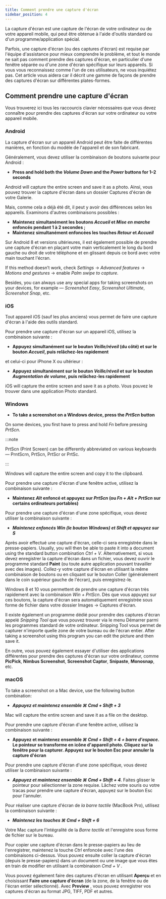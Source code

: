 ```yaml
---
title: Comment prendre une capture d'écran
sidebar_position: 4
---
```


La capture d'écran est une capture de l'écran de votre ordinateur ou de votre appareil mobile, qui peut être obtenue à l'aide d'outils standard ou d'un programme/application spécial.

Parfois, une capture d'écran (ou des captures d'écran) est requise par l'équipe d'assistance pour mieux comprendre le problème, et tout le monde ne sait pas comment prendre des captures d'écran, en particulier d'une fenêtre séparée ou d'une zone d'écran spécifique sur leurs appareils. Si vous vous reconnaissez comme l'un de ces utilisateurs, ne vous inquiétez pas. Cet article vous aidera car il décrit une gamme de façons de prendre des captures d'écran sur différentes plates-formes.

## Comment prendre une capture d'écran

Vous trouverez ici tous les raccourcis clavier nécessaires que vous devez connaître pour prendre des captures d'écran sur votre ordinateur ou votre appareil mobile.

### Android

La capture d'écran sur un appareil Android peut être faite de différentes manières, en fonction du modèle de l'appareil et de son fabricant.

Généralement, vous devez utiliser la combinaison de boutons suivante pour Android :

- **Press and hold both the *Volume Down* and the *Power* buttons for 1–2 seconds**

Android will capture the entire screen and save it as a photo. Ainsi, vous pouvez trouver la capture d'écran dans un dossier Captures d'écran de votre Galerie.

Mais, comme cela a déjà été dit, il peut y avoir des différences selon les appareils. Examinons d'autres combinaisons possibles :

- **Maintenez simultanément les boutons *Accueil* et *Mise en marche* enfoncés pendant 1 à 2 secondes ;**
- **Maintenez simultanément enfoncées les touches *Retour* et *Accueil***

Sur Android 8 et versions ultérieures, il est également possible de prendre une capture d'écran en plaçant votre main verticalement le long du bord gauche ou droit de votre téléphone et en glissant depuis ce bord avec votre main touchant l'écran.

If this method doesn’t work, check *Settings* → *Advanced features* → *Motions and gestures* → enable *Palm swipe to capture*.

Besides, you can always use any special apps for taking screenshots on your devices, for example — *Screenshot Easy*, *Screenshot Ultimate*, *Screenshot Snap*, etc.

### iOS

Tout appareil iOS (sauf les plus anciens) vous permet de faire une capture d'écran à l'aide des outils standard.

Pour prendre une capture d'écran sur un appareil iOS, utilisez la combinaison suivante :

- **Appuyez simultanément sur le bouton *Veille/réveil* (du côté) et sur le bouton *Accueil*, puis relâchez-les rapidement**

et celui-ci pour iPhone X ou ultérieur :

- **Appuyez simultanément sur le bouton *Veille/réveil* et sur le bouton *Augmentation de volume*, puis relâchez-les rapidement**

iOS will capture the entire screen and save it as a photo. Vous pouvez le trouver dans une application Photo standard.

### Windows

- **To take a screenshot on a Windows device, press the *PrtScn* button**

On some devices, you first have to press and hold *Fn* before pressing *PrtScn*.

:::note

PrtScn (Print Screen) can be differently abbreviated on various keyboards — PrntScrn, PrtScn, PrtScr or PrtSc.

:::

Windows will capture the entire screen and copy it to the clipboard.

Pour prendre une capture d'écran d'une fenêtre active, utilisez la combinaison suivante :

- **Maintenez *Alt* enfoncé et appuyez sur *PrtScn* (ou *Fn + Alt + PrtScn* sur certains ordinateurs portables)**

Pour prendre une capture d'écran d'une zone spécifique, vous devez utiliser la combinaison suivante :

- ***Maintenez enfoncés *Win* (le bouton Windows) et *Shift* et appuyez sur ***S******

Après avoir effectué une capture d'écran, celle-ci sera enregistrée dans le presse-papiers. Usually, you will then be able to paste it into a document using the standard button combination *Ctrl + V*. Alternativement, si vous devez enregistrer la capture d'écran dans un fichier, vous devez ouvrir le programme standard **Paint** (ou toute autre application pouvant travailler avec des images). Collez-y votre capture d'écran en utilisant la même combinaison de boutons ou en cliquant sur le bouton Coller (généralement dans le coin supérieur gauche de l'écran), puis enregistrez-le.

Windows 8 et 10 vous permettent de prendre une capture d'écran très rapidement avec la combinaison *Win + PrtScn*. Dès que vous appuyez sur ces boutons, la capture d'écran sera automatiquement enregistrée sous forme de fichier dans votre dossier Images → Captures d'écran.

Il existe également un programme dédié pour prendre des captures d'écran appelé *Snipping Tool* que vous pouvez trouver via le menu Démarrer parmi les programmes standard de votre ordinateur. Snipping Tool vous permet de capturer n'importe quelle zone de votre bureau ou de l'écran entier. After taking a screenshot using this program you can edit the picture and then save it.

En outre, vous pouvez également essayer d'utiliser des applications différentes pour prendre des captures d'écran sur votre ordinateur, comme **PicPick**, **Nimbus Screenshot**, **Screenshot Captor**, **Snipaste**, **Monosnap**, etc.

### macOS

To take a screenshot on a Mac device, use the following button combination:

- ***Appuyez et maintenez ensemble ***⌘ Cmd + Shift + 3******

Mac will capture the entire screen and save it as a file on the desktop.

Pour prendre une capture d'écran d'une fenêtre active, utilisez la combinaison suivante :

- **Appuyez et maintenez ensemble *⌘ Cmd + Shift + 4 + barre d'espace*.  Le pointeur se transforme en icône d'appareil photo. Cliquez sur la fenêtre pour la capturer. Appuyez sur le bouton Esc pour annuler la capture d'écran**

Pour prendre une capture d'écran d'une zone spécifique, vous devez utiliser la combinaison suivante :

- ***Appuyez et maintenez ensemble ***⌘ Cmd + Shift + 4******. Faites glisser le pointeur pour sélectionner la zone requise. Lâchez votre souris ou votre tracas pour prendre une capture d'écran, appuyez sur le bouton Esc pour l'annuler.

Pour réaliser une capture d'écran de *la barre tactile* (MacBook Pro), utilisez la combinaison suivante :

- ***Maintenez les touches ***⌘ Cmd + Shift + 6******

Votre Mac capture l'intégralité de la *Barre tactile* et l'enregistre sous forme de fichier sur le bureau.

Pour copier une capture d'écran dans le presse-papiers au lieu de l'enregistrer, maintenez la touche *Ctrl* enfoncée avec l'une des combinaisons ci-dessus. Vous pouvez ensuite coller la capture d'écran (depuis le presse-papiers) dans un document ou une image que vous êtes en train de modifier en utilisant la combinaison *Cmd + V* .

Vous pouvez également faire des captures d'écran en utilisant **Aperçu** et en choisissant **Faire une capture d'écran** (de la zone, de la fenêtre ou de l'écran entier sélectionné). Avec **Preview** , vous pouvez enregistrer vos captures d'écran au format JPG, TIFF, PDF et autres.
